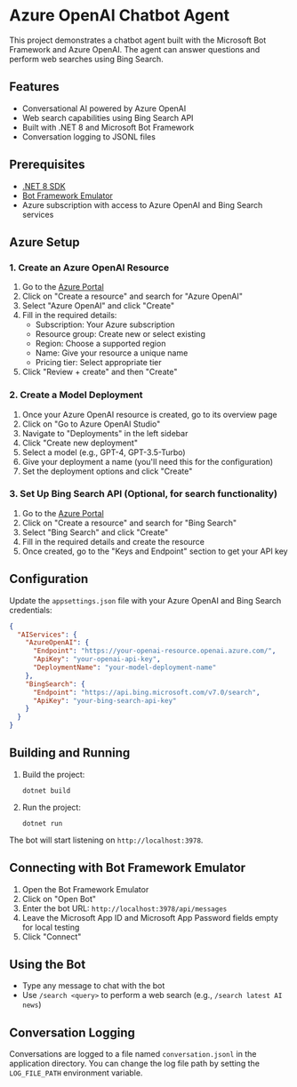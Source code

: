 # Azure OpenAI Chatbot Agent

This project demonstrates a chatbot agent built with the Microsoft Bot Framework and Azure OpenAI. The agent can answer questions and perform web searches using Bing Search.

## Features

- Conversational AI powered by Azure OpenAI
- Web search capabilities using Bing Search API
- Built with .NET 8 and Microsoft Bot Framework
- Conversation logging to JSONL files

## Prerequisites

- [.NET 8 SDK](https://dotnet.microsoft.com/download/dotnet/8.0)
- [Bot Framework Emulator](https://github.com/microsoft/BotFramework-Emulator/releases/latest)
- Azure subscription with access to Azure OpenAI and Bing Search services

## Azure Setup

### 1. Create an Azure OpenAI Resource

1. Go to the [Azure Portal](https://portal.azure.com/#home)
2. Click on "Create a resource" and search for "Azure OpenAI"
3. Select "Azure OpenAI" and click "Create"
4. Fill in the required details:
   - Subscription: Your Azure subscription
   - Resource group: Create new or select existing
   - Region: Choose a supported region
   - Name: Give your resource a unique name
   - Pricing tier: Select appropriate tier
5. Click "Review + create" and then "Create"

### 2. Create a Model Deployment

1. Once your Azure OpenAI resource is created, go to its overview page
2. Click on "Go to Azure OpenAI Studio"
3. Navigate to "Deployments" in the left sidebar
4. Click "Create new deployment"
5. Select a model (e.g., GPT-4, GPT-3.5-Turbo)
6. Give your deployment a name (you'll need this for the configuration)
7. Set the deployment options and click "Create"

### 3. Set Up Bing Search API (Optional, for search functionality)

1. Go to the [Azure Portal](https://portal.azure.com/#home)
2. Click on "Create a resource" and search for "Bing Search"
3. Select "Bing Search" and click "Create"
4. Fill in the required details and create the resource
5. Once created, go to the "Keys and Endpoint" section to get your API key

## Configuration

Update the `appsettings.json` file with your Azure OpenAI and Bing Search credentials:

```json
{
  "AIServices": {
    "AzureOpenAI": {
      "Endpoint": "https://your-openai-resource.openai.azure.com/",
      "ApiKey": "your-openai-api-key",
      "DeploymentName": "your-model-deployment-name"
    },
    "BingSearch": {
      "Endpoint": "https://api.bing.microsoft.com/v7.0/search",
      "ApiKey": "your-bing-search-api-key"
    }
  }
}
```

## Building and Running

1. Build the project:
   ```
   dotnet build
   ```

2. Run the project:
   ```
   dotnet run
   ```

The bot will start listening on `http://localhost:3978`.

## Connecting with Bot Framework Emulator

1. Open the Bot Framework Emulator
2. Click on "Open Bot"
3. Enter the bot URL: `http://localhost:3978/api/messages`
4. Leave the Microsoft App ID and Microsoft App Password fields empty for local testing
5. Click "Connect"

## Using the Bot

- Type any message to chat with the bot
- Use `/search <query>` to perform a web search (e.g., `/search latest AI news`)

## Conversation Logging

Conversations are logged to a file named `conversation.jsonl` in the application directory. You can change the log file path by setting the `LOG_FILE_PATH` environment variable.
